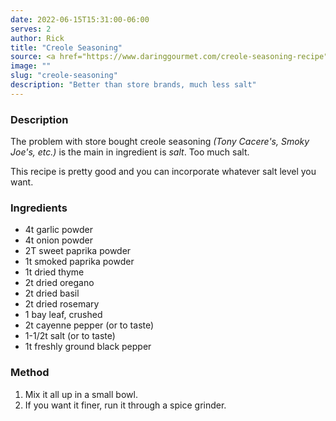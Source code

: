 ```yaml
---
date: 2022-06-15T15:31:00-06:00
serves: 2
author: Rick
title: "Creole Seasoning"
source: <a href="https://www.daringgourmet.com/creole-seasoning-recipe">Daring Gourmet</a>
image: ""
slug: "creole-seasoning"
description: "Better than store brands, much less salt"
---
```

### Description

The problem with store bought creole seasoning _(Tony Cacere's, Smoky Joe's, etc.)_ is the main in ingredient is _salt_.  Too much salt.

This recipe is pretty good and you can incorporate whatever salt level you want.

### Ingredients

* 4t garlic powder
* 4t onion powder
* 2T sweet paprika powder
* 1t smoked paprika powder
* 1t dried thyme
* 2t dried oregano
* 2t dried basil
* 2t dried rosemary
* 1 bay leaf, crushed
* 2t cayenne pepper (or to taste)
* 1-1/2t salt (or to taste)
* 1t freshly ground black pepper

### Method

1. Mix it all up in a small bowl.
1. If you want it finer, run it through a spice grinder.